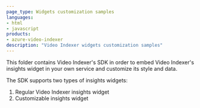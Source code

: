 ```yaml
---
page_type: Widgets customization samples
languages:
- html
- javascript
products:
- azure-video-indexer
description: "Video Indexer widgets customization samples"
---
```


This folder contains Video Indexer's SDK in order to embed Video Indexer's insights widget in your own service and customize its style and data. 

The SDK supports two types of insights widgets:
1. Regular Video Indexer insights widget
2. Customizable insights widget

